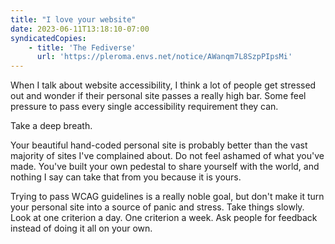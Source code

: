 ```yaml
---
title: "I love your website"
date: 2023-06-11T13:18:10-07:00
syndicatedCopies:
    - title: 'The Fediverse'
      url: 'https://pleroma.envs.net/notice/AWanqm7L8SzpPIpsMi'
---
```

When I talk about website accessibility, I think a lot of people get stressed out and wonder if their personal site passes a really high bar. Some feel pressure to pass every single accessibility requirement they can.

Take a deep breath.

Your beautiful hand-coded personal site is probably better than the vast majority of sites I've complained about. Do not feel ashamed of what you've made. You've built your own pedestal to share yourself with the world, and nothing I say can take that from you because it is yours.

Trying to pass WCAG guidelines is a really noble goal, but don't make it turn your personal site into a source of panic and stress. Take things slowly. Look at one criterion a day. One criterion a week. Ask people for feedback instead of doing it all on your own.
